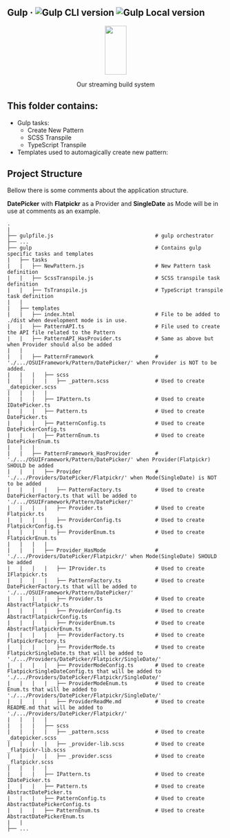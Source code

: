 ## Gulp · ![Gulp CLI version](https://img.shields.io/badge/gulp--cli-v2.3.0-informational) ![Gulp Local version](https://img.shields.io/badge/gulp--local-v4.0.2-informational)

<p align="center">
  <a href="https://gulpjs.com">
    <img height="113" width="50" src="https://raw.githubusercontent.com/gulpjs/artwork/master/gulp-2x.png">
  </a>
  <p align="center">Our streaming build system</p>
</p>


## This folder contains:

<ul>
    <li>
        Gulp tasks:
            <ul>
                <li>Create New Pattern</li>
                <li>SCSS Transpile</li>
                <li>TypeScript Transpile</li>
            </ul>
    </li>
    <li>Templates used to automagically create new pattern:</li>
</ul>

## Project Structure

Bellow there is some comments about the application structure.

<strong>DatePicker</strong> with <strong>Flatpickr</strong> as a Provider and <strong>SingleDate</strong> as Mode will be in use at comments as an example.

    .
    |
    ├── gulpfile.js                                 # gulp orchestrator
    ├── ...
    ├── gulp                                        # Contains gulp specific tasks and templates
    |   ├── tasks
    |   |   ├── NewPattern.js                       # New Pattern task definition
    |   |   ├── ScssTranspile.js                    # SCSS transpile task definition
    |   |   ├── TsTranspile.js                      # TypeScript transpile task definition
    |   |
    |   ├── templates
    |   |   ├── index.html                          # File to be added to ./dist when development mode is in use.
    |   |   ├── PatternAPI.ts                       # File used to create the API file related to the Pattern
    |   |   ├── PatternAPI_HasProvider.ts           # Same as above but when Provider should also be added
    |   |
    |   |   ├── PatternFramework                    # './.../OSUIFramework/Pattern/DatePicker/' when Provider is NOT to be added.
    |   |   |   ├── scss
    |   |   |   |   ├── _pattern.scss               # Used to create _datepicker.scss
    |   |   |   |
    |   |   |   ├── IPattern.ts                     # Used to create IDatePicker.ts
    |   |   |   ├── Pattern.ts                      # Used to create DatePicker.ts
    |   |   |   ├── PatternConfig.ts                # Used to create DatePickerConfig.ts
    |   |   |   ├── PatternEnum.ts                  # Used to create DatePickerEnum.ts
    |   |   |
    |   |   ├── PatternFramework_HasProvider        # './.../OSUIFramework/Pattern/DatePicker/' when Provider(Flatpickr) SHOULD be added
    |   |   |   ├── Provider                        # './.../Providers/DatePicker/Flatpickr/' when Mode(SingleDate) is NOT to be added
    |   |   |   |   ├── PatternFactory.ts           # Used to create DatePickerFactory.ts that will be added to './.../OSUIFramework/Pattern/DatePicker/'
    |   |   |   |   ├── Provider.ts                 # Used to create Flatpickr.ts
    |   |   |   |   ├── ProviderConfig.ts           # Used to create FlatpickrConfig.ts
    |   |   |   |   ├── ProviderEnum.ts             # Used to create FlatpickrEnum.ts
    |   |   |   |
    |   |   |   ├── Provider_HasMode                # './.../Providers/DatePicker/Flatpickr/' when Mode(SingleDate) SHOULD be added
    |   |   |   |   ├── IProvider.ts                # Used to create IFlatpickr.ts
    |   |   |   |   ├── PatternFactory.ts           # Used to create DatePickerFactory.ts that will be added to './.../OSUIFramework/Pattern/DatePicker/'
    |   |   |   |   ├── Provider.ts                 # Used to create AbstractFlatpickr.ts
    |   |   |   |   ├── ProviderConfig.ts           # Used to create AbstractFlatpickrConfig.ts
    |   |   |   |   ├── ProviderEnum.ts             # Used to create AbstractFlatpickrEnum.ts
    |   |   |   |   ├── ProviderFactory.ts          # Used to create FlatpickrFactory.ts
    |   |   |   |   ├── ProviderMode.ts             # Used to create FlatpickrSingleDate.ts that will be added to './.../Providers/DatePicker/Flatpickr/SingleDate/'
    |   |   |   |   ├── ProviderModeConfig.ts       # Used to create FlatpickrSingleDateConfig.ts that will be added to './.../Providers/DatePicker/Flatpickr/SingleDate/'
    |   |   |   |   ├── ProviderModeEnum.ts         # Used to create Enum.ts that will be added to './.../Providers/DatePicker/Flatpickr/SingleDate/'
    |   |   |   |   ├── ProviderReadMe.md           # Used to create README.md that will be added to './.../Providers/DatePicker/Flatpickr/'
    |   |   |   |
    |   |   |   ├── scss
    |   |   |   |   ├── _pattern.scss               # Used to create _datepicker.scss
    |   |   |   |   ├── _provider-lib.scss          # Used to create _flatpickr-lib.scss
    |   |   |   |   ├── _provider.scss              # Used to create _flatpickr.scss
    |   |   |   |
    |   |   |   ├── IPattern.ts                     # Used to create IDatePicker.ts
    |   |   |   ├── Pattern.ts                      # Used to create AbstractDatePicker.ts
    |   |   |   ├── PatternConfig.ts                # Used to create AbstractDatePickerConfig.ts
    |   |   |   ├── PatternEnum.ts                  # Used to create AbstractDatePickerEnum.ts
    |   |
    ├── ...
